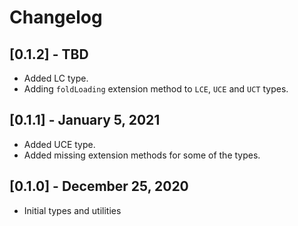 # Changelog
## [0.1.2] - TBD
- Added LC type.
- Adding `foldLoading` extension method to `LCE`, `UCE` and `UCT` types. 

## [0.1.1] - January 5, 2021
- Added UCE type.
- Added missing extension methods for some of the types. 

## [0.1.0] - December 25, 2020
- Initial types and utilities
